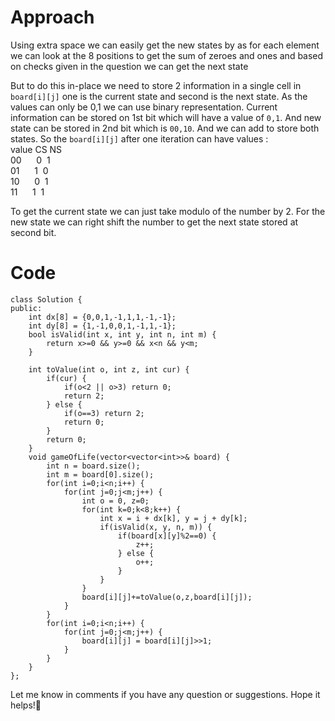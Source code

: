 # Approach
Using extra space we can easily get the new states by as for each element we can look at the 8 positions to get the sum of zeroes and ones and based on checks given in the question we can get the next state

But to do this in-place we need to store 2 information in a single cell in ```board[i][j]``` one is the current state and second is the next state. As the values can only be 0,1 we can use binary representation. Current information can be stored on 1st bit which will have a value of ```0,1```. And new state can be stored in 2nd bit which is ```00,10```. And we can add to store both states. So the ```board[i][j]``` after one iteration can have values : \
value   CS   NS \
00&nbsp;&nbsp;&nbsp;&nbsp;&nbsp;&nbsp;0&nbsp;&nbsp;1\
01&nbsp;&nbsp;&nbsp;&nbsp;&nbsp;&nbsp;1&nbsp;&nbsp;0\
10&nbsp;&nbsp;&nbsp;&nbsp;&nbsp;&nbsp;0&nbsp;&nbsp;1\
11&nbsp;&nbsp;&nbsp;&nbsp;&nbsp;&nbsp;1&nbsp;&nbsp;1

To get the current state we can just take modulo of the number by 2. For the new state we can right shift the number to get the next state stored at second bit.

# Code
```
class Solution {
public:
    int dx[8] = {0,0,1,-1,1,1,-1,-1};
    int dy[8] = {1,-1,0,0,1,-1,1,-1};
    bool isValid(int x, int y, int n, int m) {
        return x>=0 && y>=0 && x<n && y<m;
    }
    
    int toValue(int o, int z, int cur) {
        if(cur) {
            if(o<2 || o>3) return 0;
            return 2;
        } else {
            if(o==3) return 2;
            return 0;
        }
        return 0;
    }
    void gameOfLife(vector<vector<int>>& board) {
        int n = board.size();
        int m = board[0].size();
        for(int i=0;i<n;i++) {
            for(int j=0;j<m;j++) {
                int o = 0, z=0;
                for(int k=0;k<8;k++) {
                    int x = i + dx[k], y = j + dy[k];
                    if(isValid(x, y, n, m)) {
                        if(board[x][y]%2==0) {
                            z++;
                        } else {
                            o++;
                        }
                    }   
                }
                board[i][j]+=toValue(o,z,board[i][j]);
            }
        }
        for(int i=0;i<n;i++) {
            for(int j=0;j<m;j++) {
                board[i][j] = board[i][j]>>1;
            }
        }
    }
};
```

Let me know in comments if you have any question or suggestions.
Hope it helps!🙂